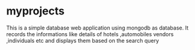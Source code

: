 myprojects
==========
This is a simple database web application using mongodb as database.
It records the informations like details of hotels ,automobiles vendors ,individuals etc and displays them based on the search query
